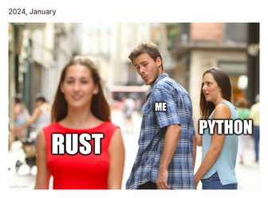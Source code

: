2024, January

<img src="slides/rust-rocket/images/rust_over_python.jpg" />


<aside class="notes">
</aside>
